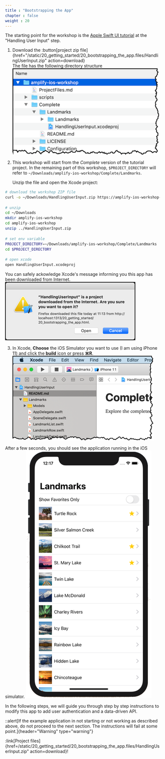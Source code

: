 ```yaml
---
title : "Bootstrapping the App"
chapter : false
weight : 20
---
```


The starting point for the workshop is the [Apple Swift UI tutorial](https://developer.apple.com/tutorials/swiftui/tutorials) at the "Handling User Input" step.

1. Download the :button[project zip file]{href="/static/20_getting_started/20_bootstrapping_the_app.files/HandlingUserInput.zip" action=download}  
The file has the following directory structure
![Directory Structure](/static/images/20-10-directory-structure.png)

2. This workshop will start from the *Complete* version of the tutorial project.  In the remaining part of this workshop, `$PROJECT_DIRECTORY` will refer to `~/Downloads/amplify-ios-workshop/Complete/Landmarks`.  

    Unzip the file and open the Xcode project:

 ```bash
 # download the workshop ZIP file
 curl -o ~/Downloads/HandlingUserInput.zip https://amplify-ios-workshop-new.go-aws.com/20_getting_started/20_bootstrapping_the_app.files/HandlingUserInput.zip

 # unzip 
 cd ~/Downloads
 mkdir amplify-ios-workshop
 cd amplify-ios-workshop
 unzip ../HandlingUserInput.zip

 # set env variable
 PROJECT_DIRECTORY=~/Downloads/amplify-ios-workshop/Complete/Landmarks
 cd $PROJECT_DIRECTORY

 # open xcode 
 open HandlingUserInput.xcodeproj
 ```

You can safely ackowledge Xcode's message informing you this app has been downloaded from Internet.
![Xcode warning](/static/images/20-20-xcode-warning.png)

3. In Xcode, **Choose** the iOS Simulator you want to use (I am using iPhone 11) and click the **build** icon <i class="far fa-caret-square-right"></i> or press **&#8984;R**.
![First build](/static/images/20-10-xcode.png)

After a few seconds, you should see the application running in the iOS simulator.
![First run](/static/images/20-10-app-start.png)

In the following steps, we will guide you through step by step instructions to modify this app to add user authentication and a data-driven API.

::alert[If the example application in not starting or not working as described above, do not proceed to the next section. The instructions will fail at some point.]{header="Warning" type="warning"}

:link[Project files]{href=/static/20_getting_started/20_bootstrapping_the_app.files/HandlingUserInput.zip" action=download}!
